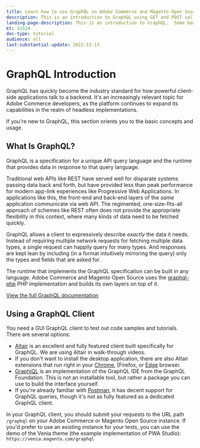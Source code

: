 ```yaml
---
title: Learn how to use GraphQL on Adobe Commerce and Magento Open Source
description: This is an introduction to GraphQL using GET and POST calls for Adobe Commerce and Magento Open source
landing-page-description: This is an introduction to GraphQL.  Some basics are covered and describing some tools available to making your GraphQL requests.
kt: 11524
doc-type: tutorial
audience: all
last-substantial-update: 2022-12-13
---
```

# GraphQL Introduction

GraphQL has quickly become the industry standard for how powerful client-side applications talk to a backend. It's an
increasingly relevant topic for Adobe Commerce developers, as the platform continues to expand its capabilities in the
realm of headless implementations.

If you're new to GraphQL, this section orients you to the basic concepts and usage.

## What Is GraphQL?

GraphQL is a specification for a unique API query language and the runtime that provides data in response to that query
language.

Traditional web APIs like REST have served well for disparate systems passing data back and forth, but have provided less
than peak performance for modern app-link experiences like Progressive Web Applications. In applications like this, the
front-end and back-end layers of the _same_ application communicate via web API. The regimented, one-size-fits-all approach
of schemes like REST often does not provide the appropriate flexibility in this context, where many kinds of data need to be 
fetched quickly.

GraphQL allows a client to expressively describe _exactly_ the data it needs.
Instead of requiring multiple network requests for fetching multiple data types, a single request can happily query for many
types. And responses are kept lean by including (in a format intuitively mirroring the query) only the types and fields
that are asked for.

The runtime that implements the GraphQL specification can be built in any language. Adobe Commerce and Magento Open Source uses the
[graphql-php](https://webonyx.github.io/graphql-php/) PHP implementation and builds its own layers on top of it.

[View the full GraphQL documentation](https://graphql.org/learn)

## Using a GraphQL Client

You need a GUI GraphQL client to test out code samples and tutorials. There are several options:

* [Altair](https://altairgraphql.dev/) is an excellent and fully featured client built specifically for GraphQL. We are
  using Altair in walk-through videos.
* If you don't want to install the desktop application, there are also Altair extensions that run right in your
  [Chrome](https://chrome.google.com/webstore/detail/altair-graphql-client/flnheeellpciglgpaodhkhmapeljopja),
  [Firefox, or [Edge](https://microsoftedge.microsoft.com/addons/detail/altair-graphql-client/kpggioiimijgcalmnfnalgglgooonopa) browser.
* [GraphiQL](https://github.com/graphql/graphiql/tree/main/packages/graphiql) is an implementation of the GraphQL IDE from
  the GraphQL Foundation. This is not an installable tool, but rather a package you can use to build the interface yourself.
* If you're already familiar with [Postman](https://www.postman.com/), it has decent support for GraphQL queries, though
  it's not as fully featured as a dedicated GraphQL client.

In your GraphQL client, you should submit your requests to the URL path `/graphql` on your Adobe Commerce or Magento Open Source instance. If you'd prefer
to use an existing instance for your tests, you can use the demo of the Venia theme (the example implementation of PWA
Studio): `https://venia.magento.com/graphql`


